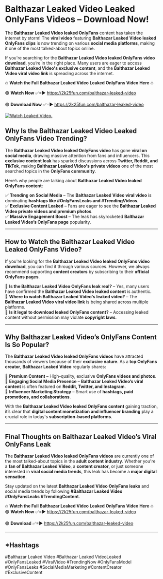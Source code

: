 # Balthazar Leaked Video Leaked OnlyFans Videos – Download Now!

The **Balthazar Leaked Video leaked OnlyFans** content has taken the internet by storm! The **viral video** featuring **Balthazar Leaked Video leaked OnlyFans clips** is now trending on various **social media platforms**, making it one of the most talked-about topics online.  

If you're searching for the **Balthazar Leaked Video leaked OnlyFans video download**, you’re in the right place. Many users are eager to access **Balthazar Leaked Video's exclusive content**, and the **Balthazar Leaked Video viral video link** is spreading across the internet.  

🔥 **Watch the Full Balthazar Leaked Video Leaked OnlyFans Video Here** 🔥  

🟢 **Watch Now** ✅=► https://2k25fun.com/balthazar-leaked-video

🟢 **Download Now** ✅=► https://2k25fun.com/balthazar-leaked-video

[![Watch Leaked Video.](https://miro.medium.com/v2/resize:fit:828/format:webp/1*cilzJN44JGOrTw9NJCrNHA.gif "Watch Leaked Video")](https://2k25fun.com/balthazar-leaked-video)

## **Why Is the Balthazar Leaked Video Leaked OnlyFans Video Trending?**  

The **Balthazar Leaked Video leaked OnlyFans video** has gone **viral on social media**, drawing massive attention from fans and influencers. This **exclusive content leak** has sparked discussions across **Twitter, Reddit, and TikTok**, making **Balthazar Leaked Video's private videos** one of the most searched topics in the **OnlyFans community**.  

Here’s why people are talking about **Balthazar Leaked Video leaked OnlyFans content**:  

✅ **Trending on Social Media** – The **Balthazar Leaked Video viral video** is dominating **hashtags like #OnlyFansLeaks and #TrendingVideos**.  
✅ **Exclusive Content Leaked** – Fans are eager to see the **Balthazar Leaked Video private videos and premium photos**.  
✅ **Massive Engagement Boost** – The leak has skyrocketed **Balthazar Leaked Video’s OnlyFans page** popularity.  

---

## **How to Watch the Balthazar Leaked Video Leaked OnlyFans Video?**  

If you're looking for the **Balthazar Leaked Video leaked OnlyFans video download**, you can find it through various sources. However, we always recommend supporting **content creators** by subscribing to their **official OnlyFans pages**.  

🔹 **Is the Balthazar Leaked Video OnlyFans leak real?** – Yes, many users have confirmed the **Balthazar Leaked Video leaked content** is authentic.  
🔹 **Where to watch Balthazar Leaked Video's leaked video?** – The **Balthazar Leaked Video viral video link** is being shared across multiple platforms.  
🔹 **Is it legal to download leaked OnlyFans content?** – Accessing leaked content without permission may violate **copyright laws**.  

---

## **Why Balthazar Leaked Video’s OnlyFans Content Is So Popular?**  

The **Balthazar Leaked Video leaked OnlyFans videos** have attracted thousands of viewers because of their **exclusive nature**. As a **top OnlyFans creator**, **Balthazar Leaked Video** regularly shares:  

📌 **Premium Content** – High-quality, exclusive **OnlyFans videos and photos**.  
📌 **Engaging Social Media Presence** – **Balthazar Leaked Video’s viral content** is often featured on **Reddit, Twitter, and Instagram**.  
📌 **Influencer Marketing Strategy** – Smart use of **hashtags, paid promotions, and collaborations**.  

With the **Balthazar Leaked Video leaked OnlyFans content** gaining traction, it’s clear that **digital content monetization and influencer branding** play a crucial role in today's **subscription-based platforms**.  

---

## **Final Thoughts on Balthazar Leaked Video’s Viral OnlyFans Leak**  

The **Balthazar Leaked Video leaked OnlyFans videos** are currently one of the most talked-about topics in the **adult content industry**. Whether you're a **fan of Balthazar Leaked Video**, a **content creator**, or just someone interested in **viral social media trends**, this leak has become a **major digital sensation**.  

Stay updated on the latest **Balthazar Leaked Video OnlyFans leaks** and social media trends by following **#Balthazar Leaked Video #OnlyFansLeaks #TrendingContent**.  

🔥 **Watch the Full Balthazar Leaked Video Leaked OnlyFans Video Here** 🔥  
🟢 **Watch Now** ✅=► https://2k25fun.com/balthazar-leaked-video

🟢 **Download** ✅=► https://2k25fun.com/balthazar-leaked-video

---

## *Hashtags
#Balthazar Leaked Video #Balthazar Leaked VideoLeaked #OnlyFansLeaked #ViralVideo #TrendingNow #OnlyFansModel #OnlyFansLeaks #SocialMediaMarketing #ContentCreator #ExclusiveContent  